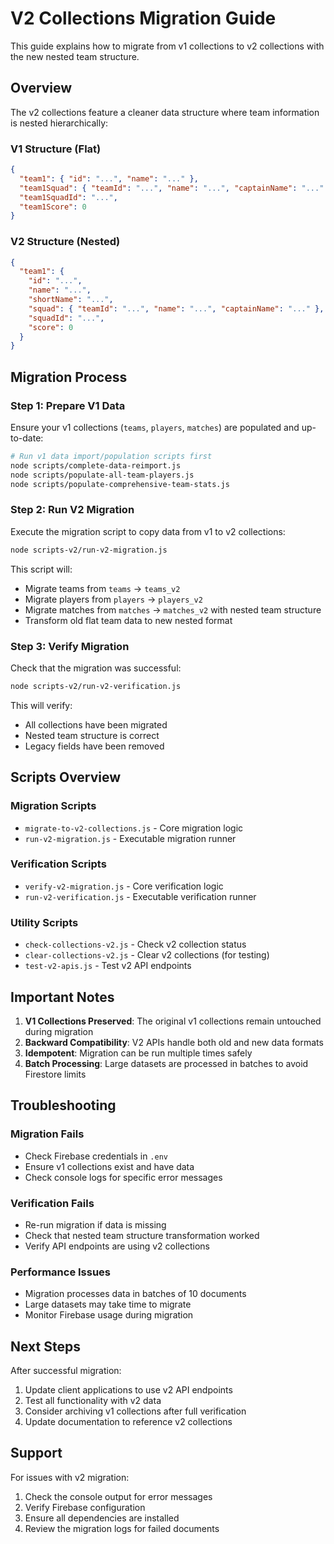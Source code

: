 # V2 Collections Migration Guide

This guide explains how to migrate from v1 collections to v2 collections with the new nested team structure.

## Overview

The v2 collections feature a cleaner data structure where team information is nested hierarchically:

### V1 Structure (Flat)
```json
{
  "team1": { "id": "...", "name": "..." },
  "team1Squad": { "teamId": "...", "name": "...", "captainName": "..." },
  "team1SquadId": "...",
  "team1Score": 0
}
```

### V2 Structure (Nested)
```json
{
  "team1": {
    "id": "...",
    "name": "...",
    "shortName": "...",
    "squad": { "teamId": "...", "name": "...", "captainName": "..." },
    "squadId": "...",
    "score": 0
  }
}
```

## Migration Process

### Step 1: Prepare V1 Data
Ensure your v1 collections (`teams`, `players`, `matches`) are populated and up-to-date:

```bash
# Run v1 data import/population scripts first
node scripts/complete-data-reimport.js
node scripts/populate-all-team-players.js
node scripts/populate-comprehensive-team-stats.js
```

### Step 2: Run V2 Migration
Execute the migration script to copy data from v1 to v2 collections:

```bash
node scripts-v2/run-v2-migration.js
```

This script will:
- Migrate teams from `teams` → `teams_v2`
- Migrate players from `players` → `players_v2`
- Migrate matches from `matches` → `matches_v2` with nested team structure
- Transform old flat team data to new nested format

### Step 3: Verify Migration
Check that the migration was successful:

```bash
node scripts-v2/run-v2-verification.js
```

This will verify:
- All collections have been migrated
- Nested team structure is correct
- Legacy fields have been removed

## Scripts Overview

### Migration Scripts
- `migrate-to-v2-collections.js` - Core migration logic
- `run-v2-migration.js` - Executable migration runner

### Verification Scripts
- `verify-v2-migration.js` - Core verification logic
- `run-v2-verification.js` - Executable verification runner

### Utility Scripts
- `check-collections-v2.js` - Check v2 collection status
- `clear-collections-v2.js` - Clear v2 collections (for testing)
- `test-v2-apis.js` - Test v2 API endpoints

## Important Notes

1. **V1 Collections Preserved**: The original v1 collections remain untouched during migration
2. **Backward Compatibility**: V2 APIs handle both old and new data formats
3. **Idempotent**: Migration can be run multiple times safely
4. **Batch Processing**: Large datasets are processed in batches to avoid Firestore limits

## Troubleshooting

### Migration Fails
- Check Firebase credentials in `.env`
- Ensure v1 collections exist and have data
- Check console logs for specific error messages

### Verification Fails
- Re-run migration if data is missing
- Check that nested team structure transformation worked
- Verify API endpoints are using v2 collections

### Performance Issues
- Migration processes data in batches of 10 documents
- Large datasets may take time to migrate
- Monitor Firebase usage during migration

## Next Steps

After successful migration:
1. Update client applications to use v2 API endpoints
2. Test all functionality with v2 data
3. Consider archiving v1 collections after full verification
4. Update documentation to reference v2 collections

## Support

For issues with v2 migration:
1. Check the console output for error messages
2. Verify Firebase configuration
3. Ensure all dependencies are installed
4. Review the migration logs for failed documents